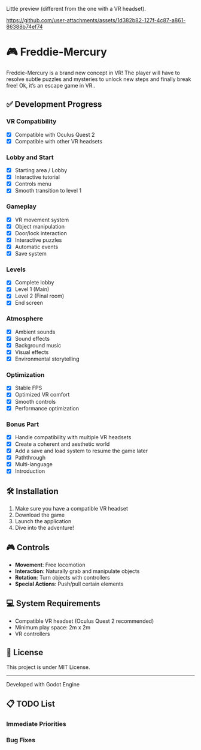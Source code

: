 Little preview (different from the one with a VR headset).

https://github.com/user-attachments/assets/1d382b82-127f-4c87-a861-86388b74ef74




# 🎮 Freddie-Mercury

Freddie-Mercury is a brand new concept in VR! The player will have to resolve subtle puzzles and mysteries to unlock new steps and finally break free!
Ok, it’s an escape game in VR..

## ✅ Development Progress

### VR Compatibility
- [x] Compatible with Oculus Quest 2
- [x] Compatible with other VR headsets

### Lobby and Start
- [x] Starting area / Lobby
- [x] Interactive tutorial
- [x] Controls menu
- [x] Smooth transition to level 1

### Gameplay
- [x] VR movement system
- [x] Object manipulation
- [x] Door/lock interaction
- [x] Interactive puzzles
- [x] Automatic events
- [x] Save system

### Levels
- [x] Complete lobby
- [x] Level 1 (Main)
- [x] Level 2 (Final room)
- [x] End screen

### Atmosphere
- [x] Ambient sounds
- [x] Sound effects
- [x] Background music
- [x] Visual effects
- [x] Environmental storytelling

### Optimization
- [x] Stable FPS
- [x] Optimized VR comfort
- [x] Smooth controls
- [x] Performance optimization

### **Bonus Part**
- [X] Handle compatibility with multiple VR headsets
- [X] Create a coherent and aesthetic world
- [X] Add a save and load system to resume the game later
- [X] Paththrough
- [X] Multi-language
- [X] Introduction
      
## 🛠️ Installation

1. Make sure you have a compatible VR headset
2. Download the game
3. Launch the application
4. Dive into the adventure!

## 🎮 Controls

- **Movement**: Free locomotion
- **Interaction**: Naturally grab and manipulate objects
- **Rotation**: Turn objects with controllers
- **Special Actions**: Push/pull certain elements

## 💻 System Requirements

- Compatible VR headset (Oculus Quest 2 recommended)
- Minimum play space: 2m x 2m
- VR controllers



## 📝 License

This project is under MIT License.

---

Developed with Godot Engine

## 📋 TODO List

### Immediate Priorities

### Bug Fixes
